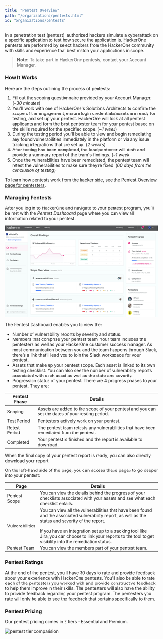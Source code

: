 ```yaml
---
title: "Pentest Overview"
path: "/organizations/pentests.html"
id: "organizations/pentests"
---
```


In a penetration test (pentest), authorized hackers simulate a cyberattack on a specific application to test how secure the application is. HackerOne pentests are performed by select hackers from the HackerOne community with skills and experience that best match your applications in scope.

> **Note:** To take part in HackerOne pentests, contact your Account Manager.  

### How It Works

Here are the steps outlining the process of pentests:
1. Fill out the scoping questionnaire provided by your Account Manager. (*~30 minutes*)
2. You'll work with one of HackerOne's Solutions Architects to confirm the scope of the engagement, ensure login credentials/assets are ready for testing, and set up your pentest. HackerOne will look at all pentest applicants and form the best pentester team for your pentest based on the skills required for the specified scope. (*~1 week*)
3. During the testing period you'll be able to view and begin remediating any found vulnerabilities immediately in the platform or via any issue tracking integrations that are set up. (*2 weeks*)
4. After testing has been completed, the lead pentester will draft and provide a summary report of the team's findings. (*~1 week*)
5. Once the vulnerabilities have been remediated, the pentest team will retest the vulnerabilities to make sure they’re fixed. (*60 days from the conclusion of testing*)

To learn how pentests work from the hacker side, see the [Pentest Overview page for pentesters](/hackers/pentest-overview.html).

### Managing Pentests
After you log in to HackerOne and navigate to your pentest program, you’ll be met with the *Pentest Dashboard* page where you can view all information related to your pentest.

![pentest dashboard page](./images/pentest-overview.jpg)

The Pentest Dashboard enables you to view the:
* Number of vulnerability reports by severity and status.
* Members that comprise your pentest team. Your team includes the pentesters as well as your HackerOne customer success manager. As most communication between you and the team happens through Slack, there’s a link that’ll lead you to join the Slack workspace for your pentest.
* Assets that make up your pentest scope.  Each asset is linked to its own testing checklist. You can also see the number of vulnerability reports associated with each asset as well as the state and severity.
* Progression status of your pentest. There are 4 progress phases to your pentest. They are:

Pentest Phase | Details
------------- | --------
Scoping | Assets are added to the scope of your pentest and you can set the dates of your testing period.
Test Period | Pentesters actively work on your pentest.
Retest Period | The pentest team retests any vulnerabilities that have been remediated from the pentest.
Completed | Your pentest is finished and the report is available to download.

When the final copy of your pentest report is ready, you can also directly download your report.

On the left-hand side of the page, you can access these pages to go deeper into your pentest:

Page | Details
---- | -------
Pentest Scope | You can view the details behind the progress of your checklists associated with your assets and see what each checklist entails.
Vulnerabilities | You can view all the vulnerabilities that have been found and the associated vulnerability report, as well as the status and severity of the report.<br><br> If you have an integration set up to a tracking tool like Jira, you can choose to link your reports to the tool to get visibility into the remediation status.
Pentest Team | You can view the members part of your pentest team.

### Pentest Ratings
At the end of the pentest, you'll have 30 days to rate and provide feedback about your experience with HackerOne pentests. You'll also be able to rate each of the pentesters you worked with and provide constructive feedback to help them improve in their skills. The pentesters will also have the ability to provide feedback regarding your pentest program. The pentesters you rate will only be able to see the feedback that pertains specifically to them. 

### Pentest Pricing
Our pentest pricing comes in 2 tiers - Essential and Premium.

![pentest tier comparision](/images/pentest-packages.png)
